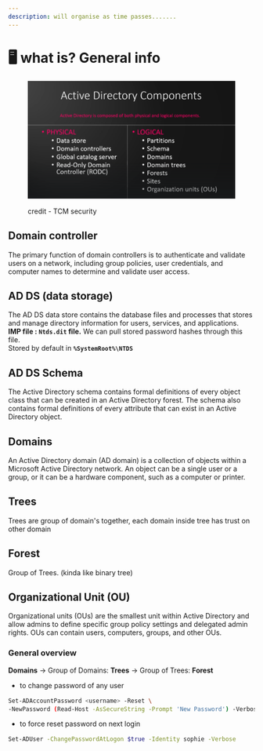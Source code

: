```yaml
---
description: will organise as time passes.......
---
```


# 🖥️ what is? General info

<figure><img src="../.gitbook/assets/image (6) (1) (1) (1).png" alt=""><figcaption><p>credit - TCM security </p></figcaption></figure>

## Domain controller

The primary function of domain controllers is to authenticate and validate users on a network, including group policies, user credentials, and computer names to determine and validate user access.

## AD DS (data storage)

The AD DS data store contains the database files and processes that stores and manage directory information for users, services, and applications.\
**IMP file : `Ntds.dit` file.** We can pull stored password hashes through this file.\
Stored by default in **`%SystemRoot%\NTDS`**

## AD DS Schema

The Active Directory schema contains formal definitions of every object class that can be created in an Active Directory forest. The schema also contains formal definitions of every attribute that can exist in an Active Directory object.

## Domains

An Active Directory domain (AD domain) is a collection of objects within a Microsoft Active Directory network. An object can be a single user or a group, or it can be a hardware component, such as a computer or printer.

## Trees

Trees are group of domain's together, each domain inside tree has trust on other domain

## Forest

Group of Trees. (kinda like binary tree)

## Organizational Unit (OU)

Organizational units (OUs) are the smallest unit within Active Directory and allow admins to define specific group policy settings and delegated admin rights. OUs can contain users, computers, groups, and other OUs.

### General overview&#x20;

**Domains** -> Group of Domains: **Trees** -> Group of Trees: **Forest**

* to change password of any user

```bash
Set-ADAccountPassword <username> -Reset \
-NewPassword (Read-Host -AsSecureString -Prompt 'New Password') -Verbose
```

* to force reset password on next login

```bash
Set-ADUser -ChangePasswordAtLogon $true -Identity sophie -Verbose
```
